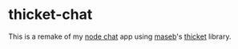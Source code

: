 thicket-chat
============

This is a remake of my [node chat](https://github.com/vyder/chat) app using [maseb](https://github.com/maseb)'s [thicket](https://github.com/maseb/thicket) library.
